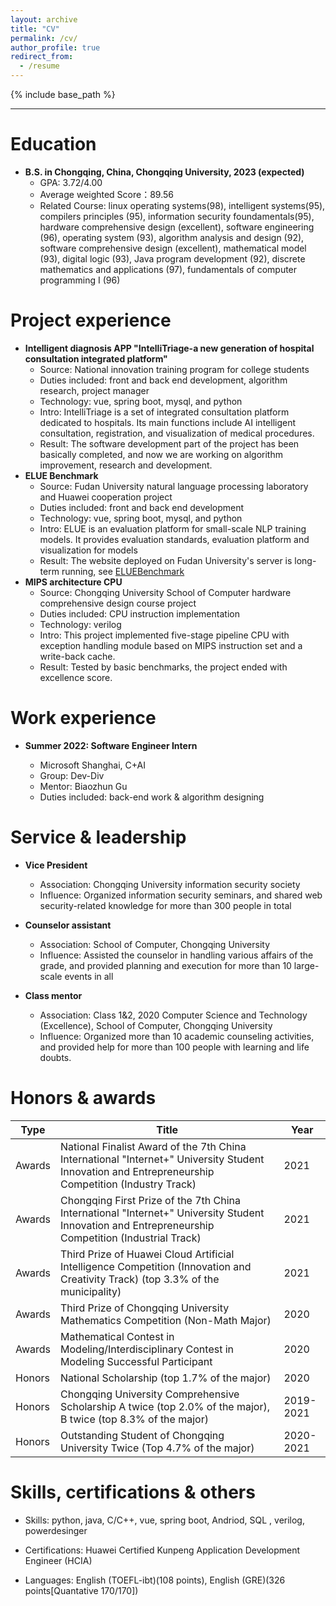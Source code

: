 ```yaml
---
layout: archive
title: "CV"
permalink: /cv/
author_profile: true
redirect_from:
  - /resume
---
```


{% include base_path %}

----------

Education
======

* **B.S. in Chongqing, China, Chongqing University, 2023 (expected)**
	* GPA: 3.72/4.00
	* Average weighted Score：89.56
	* Related Course: linux operating systems(98), intelligent systems(95), compilers principles (95), information security foundamentals(95), hardware comprehensive design (excellent), software engineering (96), operating system (93), algorithm analysis and design (92), software comprehensive design (excellent), mathematical model (93), digital logic (93),  Java program development (92), discrete mathematics and applications (97), fundamentals of computer programming I (96)

# Project experience

- **Intelligent diagnosis APP "IntelliTriage-a new generation of hospital consultation integrated platform"**
	- Source: National innovation training program for college students
	- Duties included: front and back end development, algorithm research, project manager
	- Technology: vue, spring boot, mysql, and python
	- Intro: IntelliTriage is a set of integrated consultation platform dedicated to hospitals. Its main functions include AI intelligent consultation, registration, and visualization of medical procedures. 
	- Result: The software development part of the project has been basically completed, and now we are working on algorithm improvement, research and development.
- **ELUE Benchmark**
	- Source: Fudan University natural language processing laboratory and Huawei cooperation project
	- Duties included: front and back end development
	- Technology: vue, spring boot, mysql, and python
	- Intro: ELUE is an evaluation platform for small-scale NLP training models. It provides evaluation standards, evaluation platform and visualization for models
	- Result: The website deployed on Fudan University's server is long-term running, see [ELUEBenchmark](http://eluebenchmark.fastnlp.top)
- **MIPS architecture CPU**
	- Source: Chongqing University School of Computer hardware comprehensive design course project
	- Duties included: CPU instruction implementation
	- Technology: verilog
	- Intro: This project implemented five-stage pipeline CPU with exception handling module based on MIPS instruction set and a write-back cache.
	- Result: Tested by basic benchmarks, the project ended with excellence score.

# Work experience

- **Summer 2022: Software Engineer Intern**

	* Microsoft Shanghai, C+AI
	* Group: Dev-Div
	* Mentor: Biaozhun Gu
	* Duties included: back-end work & algorithm designing 


Service & leadership
======
- **Vice President**
	- Association: Chongqing University information security society
	- Influence: Organized information security seminars, and shared web security-related knowledge for more than 300 people in total

- **Counselor assistant**
	- Association: School of Computer, Chongqing University
	- Influence: Assisted the counselor in handling various affairs of the grade, and provided planning and execution for more than 10 large-scale events in all

- **Class mentor**
	- Association: Class 1&2, 2020 Computer Science and Technology (Excellence), School of Computer, Chongqing University
	- Influence: Organized more than 10 academic counseling activities, and provided help for more than 100 people with learning and life doubts.


# Honors & awards

| Type   | Title                                                        | Year      |
| ------ | ------------------------------------------------------------ | --------- |
| Awards | National Finalist Award of the 7th China International "Internet+" University Student Innovation and Entrepreneurship Competition (Industry Track) | 2021      |
| Awards | Chongqing First Prize of the 7th China International "Internet+" University Student Innovation and Entrepreneurship Competition (Industrial Track) | 2021      |
| Awards | Third Prize of Huawei Cloud Artificial Intelligence Competition (Innovation and Creativity Track) (top 3.3% of the municipality) | 2021      |
| Awards | Third Prize of Chongqing University Mathematics Competition (Non-Math Major) | 2020      |
| Awards | Mathematical Contest in Modeling/Interdisciplinary Contest in Modeling Successful Participant | 2020      |
| Honors | National Scholarship (top 1.7% of the major)                 | 2020      |
| Honors | Chongqing University Comprehensive Scholarship A twice (top 2.0% of the major), B twice (top 8.3% of the major) | 2019-2021 |
| Honors | Outstanding Student of Chongqing University Twice (Top 4.7% of the major) | 2020-2021 |

# Skills, certifications & others

- Skills: python, java, C/C++, vue, spring boot, Andriod, SQL , verilog, powerdesinger
- Certifications: Huawei Certified Kunpeng Application Development Engineer (HCIA)

- Languages: English (TOEFL-ibt)(108 points), English (GRE)(326 points[Quantative 170/170])

